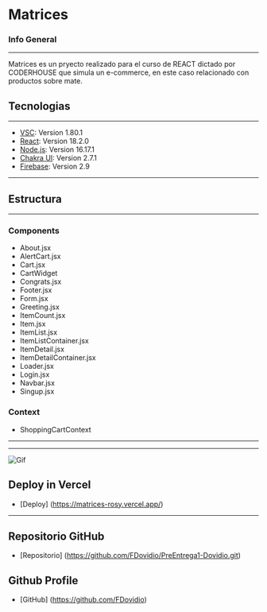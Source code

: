 # Matrices
### Info General
***
Matrices es un pryecto realizado para el curso de REACT dictado por CODERHOUSE que simula un e-commerce, en este caso relacionado con productos sobre mate.
## Tecnologias
***
* [VSC](https://code.visualstudio.com/): Version 1.80.1
* [React](https://es.react.dev/): Version 18.2.0
* [Node.js](https://nodejs.org/es): Version 16.17.1
* [Chakra UI](https://chakra-ui.com/): Version 2.7.1
* [Firebase](https://firebase.google.com/?hl=es-419): Version 2.9
***
## Estructura
***
### **Components** 
* About.jsx
* AlertCart.jsx
* Cart.jsx
* CartWidget
* Congrats.jsx
* Footer.jsx
* Form.jsx
* Greeting.jsx
* ItemCount.jsx
* Item.jsx
* ItemList.jsx
* ItemListContainer.jsx
* ItemDetail.jsx
* ItemDetailContainer.jsx
* Loader.jsx
* Login.jsx
* Navbar.jsx
* Singup.jsx

### **Context**
* ShoppingCartContext
***
***
![Gif](https://media.giphy.com/media/v1.Y2lkPTc5MGI3NjExbDIzZjU2dDh5YWgyemdiZzg3bGdza2d3aGRveWhhNzd2bG0yZ2o5NiZlcD12MV9pbnRlcm5hbF9naWZfYnlfaWQmY3Q9Zw/lZVDANQAOJOBWdsN7h/giphy.gif)

## Deploy in Vercel

* [Deploy] (https://matrices-rosy.vercel.app/)
***
## Repositorio GitHub

* [Repositorio] (https://github.com/FDovidio/PreEntrega1-Dovidio.git)
  
## Github Profile
* [GitHub] (https://github.com/FDovidio)
